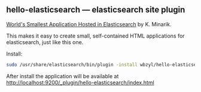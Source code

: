 ## hello-elasticsearch — elasticsearch site plugin

[World's Smallest Application Hosted in Elasticsearch](https://gist.github.com/karmi/3381710/) by K. Minarik.

This makes it easy to create small, self-contained HTML applications for elasticsearch, just like this one.

Install:

```sh
sudo /usr/share/elasticsearch/bin/plugin -install wbzyl/hello-elasticsearch
```

After install the application will be available at
[http://localhost:9200/_plugin/hello-elasticsearch/index.html](http://localhost:9200/_plugin/hello-elasticsearch/index.html)
